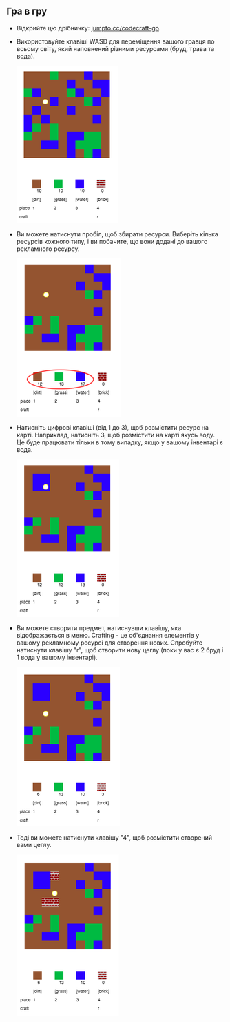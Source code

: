 ## Гра в гру

+ Відкрийте цю дрібничку: <a href="http://jumpto.cc/codecraft-go" target="_blank">jumpto.cc/codecraft-go</a>.

+ Використовуйте клавіші WASD для переміщення вашого гравця по всьому світу, який наповнений різними ресурсами (бруд, трава та вода).
    
    ![скріншот](images/craft-move.png)

+ Ви можете натиснути пробіл, щоб збирати ресурси. Виберіть кілька ресурсів кожного типу, і ви побачите, що вони додані до вашого рекламного ресурсу.
    
    ![скріншот](images/craft-pickup.png)

+ Натисніть цифрові клавіші (від 1 до 3), щоб розмістити ресурс на карті. Наприклад, натисніть 3, щоб розмістити на карті якусь воду. Це буде працювати тільки в тому випадку, якщо у вашому інвентарі є вода.
    
    ![скріншот](images/craft-place-water.png)

+ Ви можете створити предмет, натиснувши клавішу, яка відображається в меню. Crafting - це об'єднання елементів у вашому рекламному ресурсі для створення нових. Спробуйте натиснути клавішу "r", щоб створити нову цеглу (поки у вас є 2 бруд і 1 вода у вашому інвентарі).
    
    ![скріншот](images/craft-craft-brick.png)

+ Тоді ви можете натиснути клавішу "4", щоб розмістити створений вами цеглу.
    
    ![скріншот](images/craft-place-brick.png)